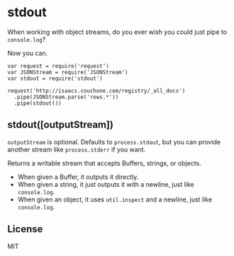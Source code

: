 stdout
======

When working with object streams, do you ever wish you could just pipe to `console.log`?

Now you can.

```
var request = require('request')
var JSONStream = require('JSONStream')
var stdout = require('stdout')

request('http://isaacs.couchone.com/registry/_all_docs')
  .pipe(JSONStream.parse('rows.*'))
  .pipe(stdout())
```


stdout([outputStream])
----------------------

`outputStream` is optional.  Defaults to `process.stdout`, but you can provide another stream like `process.stderr` if you want.

Returns a writable stream that accepts Buffers, strings, or objects.

- When given a Buffer, it outputs it directly.  
- When given a string, it just outputs it with a newline, just like `console.log`.  
- When given an object, it uses `util.inspect` and a newline, just like `console.log`.  


License
-------
MIT
